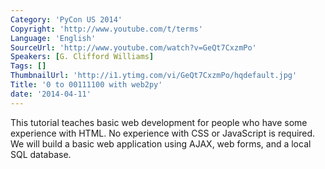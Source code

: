 ```yaml
---
Category: 'PyCon US 2014'
Copyright: 'http://www.youtube.com/t/terms'
Language: 'English'
SourceUrl: 'http://www.youtube.com/watch?v=GeQt7CxzmPo'
Speakers: [G. Clifford Williams]
Tags: []
ThumbnailUrl: 'http://i1.ytimg.com/vi/GeQt7CxzmPo/hqdefault.jpg'
Title: '0 to 00111100 with web2py'
date: '2014-04-11'
---
```

This tutorial teaches basic web development for people who have some experience with HTML. No experience with CSS or JavaScript is required. We will build a basic web application using AJAX, web forms, and a local SQL database.